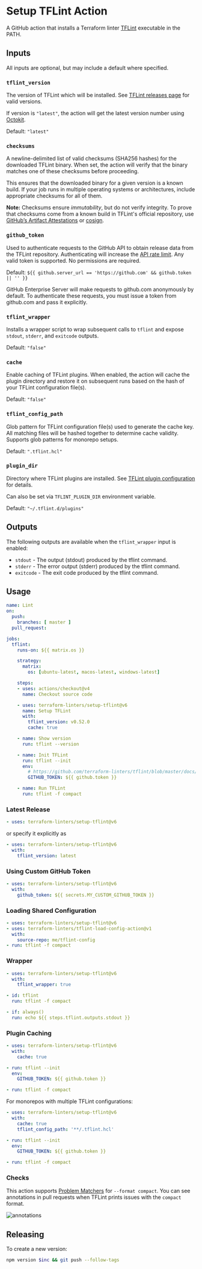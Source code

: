 # Setup TFLint Action

A GitHub action that installs a Terraform linter [TFLint](https://github.com/terraform-linters/tflint) executable in the PATH.

## Inputs

All inputs are optional, but may include a default where specified.

### `tflint_version`

The version of TFLint which will be installed. See [TFLint releases page](https://github.com/terraform-linters/tflint/releases) for valid versions.

If version is `"latest"`, the action will get the latest version number using [Octokit](https://octokit.github.io/rest.js/).

Default: `"latest"`

### `checksums`

A newline-delimited list of valid checksums (SHA256 hashes) for the downloaded TFLint binary. When set, the action will verify that the binary matches one of these checksums before proceeding.

This ensures that the downloaded binary for a given version is a known build. If your job runs in multiple operating systems or architectures, include appropriate checksums for all of them.

**Note:** Checksums ensure _immutability_, but do not verify integrity. To prove that checksums come from a known build in TFLint's official repository, use [GitHub’s Artifact Attestations](https://github.com/terraform-linters/tflint?tab=readme-ov-file#github-cli-recommended) or [cosign](https://github.com/terraform-linters/tflint?tab=readme-ov-file#cosign).


### `github_token`

Used to authenticate requests to the GitHub API to obtain release data from the TFLint repository. Authenticating will increase the [API rate limit](https://developer.github.com/v3/#rate-limiting). Any valid token is supported. No permissions are required.

Default: `${{ github.server_url == 'https://github.com' && github.token || '' }}`

GitHub Enterprise Server will make requests to github.com anonymously by default. To authenticate these requests, you must issue a token from github.com and pass it explicitly.

### `tflint_wrapper`

Installs a wrapper script to wrap subsequent calls to `tflint` and expose `stdout`, `stderr`, and `exitcode` outputs.

Default: `"false"`

### `cache`

Enable caching of TFLint plugins. When enabled, the action will cache the plugin directory and restore it on subsequent runs based on the hash of your TFLint configuration file(s).

Default: `"false"`

### `tflint_config_path`

Glob pattern for TFLint configuration file(s) used to generate the cache key. All matching files will be hashed together to determine cache validity. Supports glob patterns for monorepo setups.

Default: `".tflint.hcl"`

### `plugin_dir`

Directory where TFLint plugins are installed. See [TFLint plugin configuration](https://github.com/terraform-linters/tflint/blob/master/docs/user-guide/config.md#plugin-directory) for details.

Can also be set via `TFLINT_PLUGIN_DIR` environment variable.

Default: `"~/.tflint.d/plugins"`

## Outputs

The following outputs are available when the `tflint_wrapper` input is enabled:

- `stdout` - The output (stdout) produced by the tflint command.
- `stderr` - The error output (stderr) produced by the tflint command.
- `exitcode` - The exit code produced by the tflint command.

## Usage

```yaml
name: Lint
on:
  push:
    branches: [ master ]
  pull_request:

jobs:
  tflint:
    runs-on: ${{ matrix.os }}

    strategy:
      matrix:
        os: [ubuntu-latest, macos-latest, windows-latest]

    steps:
    - uses: actions/checkout@v4
      name: Checkout source code

    - uses: terraform-linters/setup-tflint@v6
      name: Setup TFLint
      with:
        tflint_version: v0.52.0
        cache: true

    - name: Show version
      run: tflint --version

    - name: Init TFLint
      run: tflint --init
      env:
        # https://github.com/terraform-linters/tflint/blob/master/docs/user-guide/plugins.md#avoiding-rate-limiting
        GITHUB_TOKEN: ${{ github.token }}

    - name: Run TFLint
      run: tflint -f compact
```

### Latest Release

```yaml
- uses: terraform-linters/setup-tflint@v6
```
or specify it explicitly as
```yaml
- uses: terraform-linters/setup-tflint@v6
  with:
    tflint_version: latest
```

### Using Custom GitHub Token

```yaml
- uses: terraform-linters/setup-tflint@v6
  with:
    github_token: ${{ secrets.MY_CUSTOM_GITHUB_TOKEN }}
```

### Loading Shared Configuration

```yaml
- uses: terraform-linters/setup-tflint@v6
- uses: terraform-linters/tflint-load-config-action@v1
  with:
    source-repo: me/tflint-config
- run: tflint -f compact
```

### Wrapper

```yaml
- uses: terraform-linters/setup-tflint@v6
  with:
    tflint_wrapper: true

- id: tflint
  run: tflint -f compact

- if: always()
  run: echo ${{ steps.tflint.outputs.stdout }}
```

### Plugin Caching

```yaml
- uses: terraform-linters/setup-tflint@v6
  with:
    cache: true

- run: tflint --init
  env:
    GITHUB_TOKEN: ${{ github.token }}

- run: tflint -f compact
```

For monorepos with multiple TFLint configurations:

```yaml
- uses: terraform-linters/setup-tflint@v6
  with:
    cache: true
    tflint_config_path: '**/.tflint.hcl'

- run: tflint --init
  env:
    GITHUB_TOKEN: ${{ github.token }}

- run: tflint -f compact
```

### Checks

This action supports [Problem Matchers](https://github.com/actions/toolkit/blob/main/docs/problem-matchers.md) for `--format compact`. You can see annotations in pull requests when TFLint prints issues with the `compact` format.

![annotations](annotations.png)

## Releasing

To create a new version:

```sh
npm version $inc && git push --follow-tags
```
